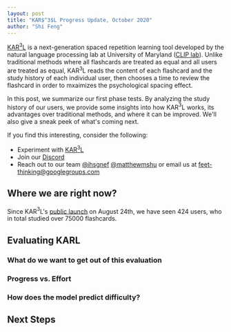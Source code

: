 ```yaml
---
layout: post
title: "KAR$^3$L Progress Update, October 2020"
author: "Shi Feng"
---
```


[KAR$^3$L](http://karl.qanta.org/) is a next-generation spaced repetition learning tool developed by the natural language processing lab at University of Maryland ([CLIP lab](https://wiki.umiacs.umd.edu/clip/index.php/Main_Page)). Unlike traditional methods where all flashcards are treated as equal and all users are treated as equal, KAR$^3$L reads the content of each flashcard and the study history of each individual user, then chooses a time to review the flashcard in order to mxaimizes the psychological spacing effect.

In this post, we summarize our first phase tests. By analyzing the study history of our users, we provide some insights into how KAR$^3$L works, its advantages over traditional methods, and where it can be improved. We'll also give a sneak peek of what's coming next.

If you find this interesting, consider the following:
- Experiment with [KAR$^3$L](http://karl.qanta.org/)
- Join our [Discord](https://discord.com/invite/PTfEmHd)
- Reach out to our team [@ihsgnef](https://twitter.com/ihsgnef) [@matthewmshu](https://twitter.com/@matthewmshu) or email us at [feet-thinking@googlegroups.com](feet-thinking@googlegroups.com)

## Where we are right now?

Since KAR$^3$L's [public launch](https://hsquizbowl.org/forums/viewtopic.php?f=123&p=379140&sid=8ae602e914bc1e56736a07030176c718) on August 24th, we have seen 424 users, who in total studied over 75000 flashcards.

## Evaluating KARL

<head>
  <meta charset="utf-8">
  <script src="https://cdn.jsdelivr.net/npm/vega@5"></script>
	<script src="https://cdn.jsdelivr.net/npm/vega-lite@4"></script>
	<script src="https://cdn.jsdelivr.net/npm/vega-embed@6"></script>
</head>

<div id="vis"></div>
<script>
  const spec = "https://raw.githubusercontent.com/ihsgnef/ihsgnef.github.io/master/images/45_user_level_vs_effort.json";
	vegaEmbed("#vis", spec)
    .then(result => console.log(result))
    .catch(console.warn);
</script>

### What do we want to get out of this evaluation

### Progress vs. Effort

### How does the model predict difficulty?

## Next Steps

